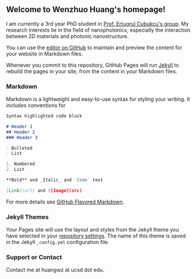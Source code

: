 ## Welcome to Wenzhuo Huang's homepage!

I am currently a 3rd year PhD student in [Prof. Ertugrul Cubukcu's group](http://cubukcu.ucsd.edu/Cubukcu_Lab-UCSD/Home.html). My research interests lie in the field of nanophotonics, especially the interaction between 2D materials and photonic nanostructure. 

You can use the [editor on GitHub](https://github.com/hwz0428/hwz0428.github.io/edit/master/index.md) to maintain and preview the content for your website in Markdown files.

Whenever you commit to this repository, GitHub Pages will run [Jekyll](https://jekyllrb.com/) to rebuild the pages in your site, from the content in your Markdown files.

### Markdown

Markdown is a lightweight and easy-to-use syntax for styling your writing. It includes conventions for

```markdown
Syntax highlighted code block

# Header 1
## Header 2
### Header 3

- Bulleted
- List

1. Numbered
2. List

**Bold** and _Italic_ and `Code` text

[Link](url) and ![Image](src)
```

For more details see [GitHub Flavored Markdown](https://guides.github.com/features/mastering-markdown/).

### Jekyll Themes

Your Pages site will use the layout and styles from the Jekyll theme you have selected in your [repository settings](https://github.com/hwz0428/hwz0428.github.io/settings). The name of this theme is saved in the Jekyll `_config.yml` configuration file.

### Support or Contact

Contact me at huangwz at ucsd dot edu.
